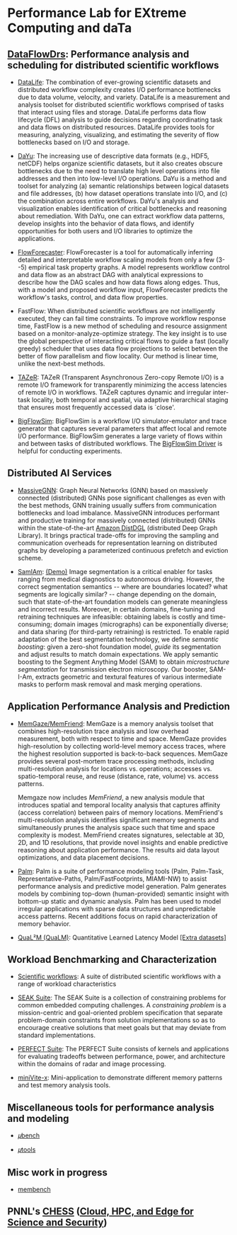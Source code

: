 <!-- -*-Mode: markdown;-*- -->
<!-- $Id$ -->

Performance Lab for EXtreme Computing and daTa
=============================================================================
<!-- https://github.com/PerfLab-EXaCT https://gitlab.com/PerfLab-EXaCT -->
<!-- ~/bin/admin/sync-git-profile ~/1develop/PerfLab-EXaCT.github -->

<!-- 𝛍 𝜇 𝝁 -->

<a name="list1"></a>
## [DataFlowDrs](https://gitlab.com/perflab-exact/bigflow-suite): Performance analysis and scheduling for distributed scientific workflows
<!-- BigFlow Suite, BigFlow Tools -->

<!-- Measurement and analysis toolset for distributed scientific workflows that use I/O and storage for task composition -->

* [DataLife](https://github.com/pnnl/datalife):
  The combination of ever-growing scientific datasets and distributed workflow complexity creates I/O performance bottlenecks due to data volume, velocity, and variety. DataLife is a measurement and analysis toolset for distributed scientific workflows comprised of tasks that interact using files and storage. DataLife performs data flow lifecycle (DFL) analysis to guide decisions regarding coordinating task and data flows on distributed resources. DataLife provides tools for measuring, analyzing, visualizing, and estimating the severity of flow bottlenecks based on I/O and storage.

* [DaYu](https://github.com/pnnl/DaYu):
  The increasing use of descriptive data formats (e.g., HDF5, netCDF) helps organize scientific datasets, but it also creates obscure bottlenecks due to the need to translate high level operations into file addresses and then into low-level I/O operations. DaYu is a method and toolset for analyzing (a) semantic relationships between logical datasets and file addresses, (b) how dataset operations translate into I/O, and (c) the combination across entire workflows. DaYu's analysis and visualization enables identification of critical bottlenecks and reasoning about remediation. With DaYu, one can extract workflow data patterns, develop insights into the behavior of data flows, and identify opportunities for both users and I/O libraries to optimize the applications.

* [FlowForecaster](https://github.com/pnnl/FlowForecaster): 
  FlowForecaster is a tool for automatically inferring detailed and interpretable workflow scaling models from only a few (3--5) empirical task property graphs. A model represents workflow control and data flow as an abstract DAG with analytical expressions to describe how the DAG scales and how data flows along edges. Thus, with a model and proposed workflow input, FlowForecaster predicts the workflow's tasks, control, and data flow properties. 

* FastFlow: <!-- [FastFlow]() https://github.com/pnnl/FastFlow https://github.com/PerfLab-EXaCT/FastFlow/ -->
  When distributed scientific workflows are not intelligently executed, they can fail time constraints. To improve workflow response time, FastFlow is a new method of scheduling and resource assignment based on a monitor-analyze-optimize strategy. The key insight is to use the global perspective of interacting critical flows to guide a fast (locally greedy) scheduler that uses data flow projections to select between the better of flow parallelism and flow locality. Our method is linear time, unlike the next-best methods.

<!-- Candice's SPM / resource discovery -->

* [TAZeR](https://github.com/pnnl/tazer):
  TAZeR (Transparent Asynchronous Zero-copy Remote I/O) is a remote I/O framework for transparently minimizing the access latencies of remote I/O in workflows. TAZeR captures dynamic and irregular inter-task locality, both temporal and spatial, via adaptive hierarchical staging that ensures most frequently accessed data is `close'.

* [BigFlowSim](https://github.com/PerfLab-EXaCT/BigFlowSim):
  BigFlowSim is a workflow I/O simulator-emulator and trace generator that captures several parameters that affect local and remote I/O performance. BigFlowSim generates a large variety of flows within and between tasks of distributed workflows. The [BigFlowSim Driver](https://github.com/PerfLab-EXaCT/BigFlowSim-Driver) is helpful for conducting experiments.


<a name="list2"></a>
## Distributed AI Services

* [MassiveGNN](https://github.com/pnnl/MassiveGNN): <!-- [(development)](https://github.com/aishwaryyasarkar/Distributed_DGL) -->
  Graph Neural Networks (GNN) based on massively connected (distributed) GNNs pose significant challenges as even with the best methods, GNN training usually suffers from communication bottlenecks and load imbalance. <!-- due to non-determinism -->
  MassiveGNN introduces performant and productive training for massively connected (distributed) GNNs within the state-of-the-art [Amazon DistDGL](https://www.dgl.ai) (distributed Deep Graph Library). It brings practical trade-offs for improving the sampling and communication overheads for representation learning on distributed graphs by developing a parameterized continuous prefetch and eviction scheme.
  <!--  Performant and productive training for massively connected (distributed) GNNs within [Deep Graph Library](https://www.dgl.ai). These GNNs can be distributed on distributed and continuum resources. -->

* [SamIAm](https://github.com/pnnl/SAMIAm): <!-- https://github.com/PerfLab-EXaCT/SamIAm -->
    [(Demo)](https://colab.research.google.com/github/PerfLab-EXaCT/SamIAm-LabelStudio/blob/main/SamIAm_Demo.ipynb)
    Image segmentation is a critical enabler for tasks ranging from medical diagnostics to autonomous driving. However, the correct segmentation semantics -- where are boundaries located? what segments are logically similar? -- change depending on the domain, such that state-of-the-art foundation models can generate meaningless and incorrect results. Moreover, in certain domains, fine-tuning and retraining techniques are infeasible: obtaining labels is costly and time-consuming; domain images (micrographs) can be exponentially diverse; and data sharing  (for third-party retraining) is restricted. To enable rapid adaptation of the best segmentation technology, we define _semantic boosting_: given a zero-shot foundation model, _guide_ its segmentation and adjust results to match domain expectations. We apply semantic boosting to the Segment Anything Model (SAM) to obtain _microstructure segmentation_ for transmission electron microscopy. Our booster, SAM-I-Am, extracts geometric and textural features of various intermediate masks to perform mask removal and mask merging operations.

<!-- * [SuperSAM](https://github.com/pnnl/SuperSAM): -->

<!-- * [ViSemZ](https://gitlab.com/perflab-exact/chess/visemz): -->


<a name="list3"></a>
## Application Performance Analysis and Prediction

  * [MemGaze/MemFriend](https://github.com/pnnl/memgaze):
    MemGaze is a memory analysis toolset that combines high-resolution trace analysis and low overhead measurement, both with respect to time and space. MemGaze provides high-resolution by collecting world-level memory access traces, where the highest resolution supported is back-to-back sequences. MemGaze provides several post-mortem trace processing methods, including multi-resolution analysis for locations vs. operations; accesses vs. spatio-temporal reuse, and reuse (distance, rate, volume) vs. access patterns.
    
    Memgaze now includes *MemFriend*, a new analysis module that introduces spatial and temporal locality analysis that captures affinity (access correlation) between pairs of memory locations. MemFriend's multi-resolution analysis identifies significant memory segments and simultaneously prunes the analysis space such that time and space complexity is modest. MemFriend creates signatures, selectable at 3D, 2D, and 1D resolutions, that provide novel insights and enable predictive reasoning about application performance. The results aid data layout optimizations, and data placement decisions.

  * [Palm](https://gitlab.com/perflab-exact/palm):
    Palm is a suite of performance modeling tools (Palm, Palm-Task, Representative-Paths, Palm/FastFootprints, MIAMI-NW) to assist performance analysis and predictive model generation. Palm generates models by combining top-down (human-provided) semantic insight with bottom-up static and dynamic analysis. Palm has been used to model irregular applications with sparse data structures and unpredictable access patterns. Recent additions focus on rapid characterization of memory behavior.

  * [QuaL²M (QuaLM)](https://github.com/pnnl/qualm):
    Quantitative Learned Latency Model
    [[Extra datasets]](https://github.com/PerfLab-EXaCT/qualm-data)


<a name="list4"></a>
## Workload Benchmarking and Characterization

* [Scientific workflows](https://gitlab.com/perflab-exact/workflows):
  A suite of distributed scientific workflows with a range of workload characteristics

* [SEAK Suite](https://github.com/pnnl/seak):
  The SEAK Suite is a collection of constraining problems for common embedded computing challenges. A _constraining problem_ is a mission-centric and goal-oriented problem specification that separate problem-domain constraints from solution implementations so as to encourage creative solutions that meet goals but that may deviate from standard implementations.

* [PERFECT Suite](https://github.com/pnnl/perfect):
  The PERFECT Suite consists of kernels and applications for evaluating tradeoffs between performance, power, and architecture within the domains of radar and image processing.

* [miniVite-x](https://github.com/PerfLab-EXaCT/minivite-x):
  Mini-application to demonstrate different memory patterns and test memory analysis tools.


## Miscellaneous tools for performance analysis and modeling

* [𝜇bench](https://github.com/PerfLab-EXaCT/ubench)

* [𝜇tools](https://github.com/PerfLab-EXaCT/utools)


## Misc work in progress

* [membench](https://github.com/PerfLab-EXaCT/membench)


## PNNL's [CHESS](https://gitlab.com/perflab-exact/chess) ([Cloud, HPC, and Edge for Science and Security](https://www.pnnl.gov/projects/cloud-high-performance-computing-and-edge-science-and-security))

